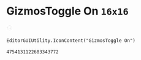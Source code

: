 # GizmosToggle On `16x16`
<img src="/img/GizmosToggle%20On.png" width=16 height=16>

``` CSharp
EditorGUIUtility.IconContent("GizmosToggle On")
```
```
4754131122683343772
```
